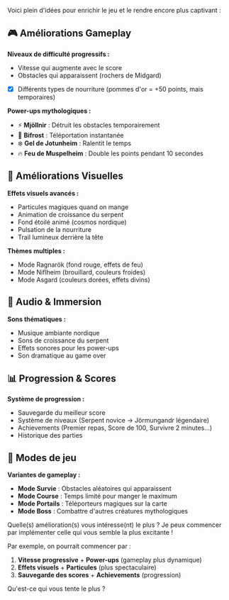 Voici plein d'idées pour enrichir le jeu et le rendre encore plus captivant :

## 🎮 **Améliorations Gameplay**

**Niveaux de difficulté progressifs :**
- Vitesse qui augmente avec le score
- Obstacles qui apparaissent (rochers de Midgard)
- [x] Différents types de nourriture (pommes d'or = +50 points, mais temporaires)

**Power-ups mythologiques :**
- ⚡ **Mjöllnir** : Détruit les obstacles temporairement
- 🌟 **Bifrost** : Téléportation instantanée
- ❄️ **Gel de Jotunheim** : Ralentit le temps
- 🔥 **Feu de Muspelheim** : Double les points pendant 10 secondes

## 🎨 **Améliorations Visuelles**

**Effets visuels avancés :**
- Particules magiques quand on mange
- Animation de croissance du serpent
- Fond étoilé animé (cosmos nordique)
- Pulsation de la nourriture
- Trail lumineux derrière la tête

**Thèmes multiples :**
- Mode Ragnarök (fond rouge, effets de feu)
- Mode Niflheim (brouillard, couleurs froides)
- Mode Asgard (couleurs dorées, effets divins)

## 🎵 **Audio & Immersion**

**Sons thématiques :**
- Musique ambiante nordique
- Sons de croissance du serpent
- Effets sonores pour les power-ups
- Son dramatique au game over

## 📊 **Progression & Scores**

**Système de progression :**
- Sauvegarde du meilleur score
- Système de niveaux (Serpent novice → Jörmungandr légendaire)
- Achievements (Premier repas, Score de 100, Survivre 2 minutes...)
- Historique des parties

## 🎯 **Modes de jeu**

**Variantes de gameplay :**
- **Mode Survie** : Obstacles aléatoires qui apparaissent
- **Mode Course** : Temps limité pour manger le maximum
- **Mode Portails** : Téléporteurs magiques sur la carte
- **Mode Boss** : Combattre d'autres créatures mythologiques

Quelle(s) amélioration(s) vous intéresse(nt) le plus ? Je peux commencer par implémenter celle qui vous semble la plus excitante !

Par exemple, on pourrait commencer par :
1. **Vitesse progressive** + **Power-ups** (gameplay plus dynamique)
2. **Effets visuels** + **Particules** (plus spectaculaire)
3. **Sauvegarde des scores** + **Achievements** (progression)

Qu'est-ce qui vous tente le plus ?